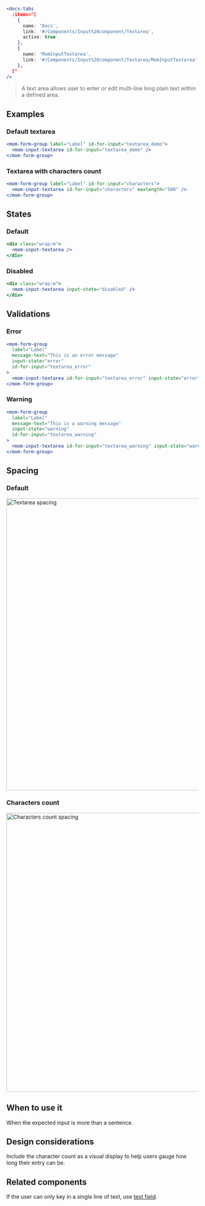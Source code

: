 ```jsx noeditor
<docs-tabs
  :items="[
    {
      name: 'Docs',
      link: '#/Components/Input%20component/Textarea',
      active: true
    },
    {
      name: 'MomInputTextarea',
      link: '#/Components/Input%20component/Textarea/MomInputTextarea',
    },
  ]"
/>
```

> A text area allows user to enter or edit multi-line long plain text within a defined area.

## Examples

### Default textarea

```jsx noeditor
<mom-form-group label="Label" id-for-input="textarea_demo">
  <mom-input-textarea id-for-input="textarea_demo" />
</mom-form-group>
```

### Textarea with characters count

```jsx noeditor
<mom-form-group label="Label" id-for-input="characters">
  <mom-input-textarea id-for-input="characters" maxlength="500" />
</mom-form-group>
```

## States

### Default

```jsx noeditor
<div class="wrap:m">
  <mom-input-textarea />
</div>
```

### Disabled

```jsx noeditor
<div class="wrap:m">
  <mom-input-textarea input-state="disabled" />
</div>
```

## Validations

### Error

```jsx noeditor
<mom-form-group
  label="Label"
  message-text="This is an error message"
  input-state="error"
  id-for-input="textarea_error"
>
  <mom-input-textarea id-for-input="textarea_error" input-state="error" />
</mom-form-group>
```

### Warning

```jsx noeditor
<mom-form-group
  label="Label"
  message-text="This is a warning message"
  input-state="warning"
  id-for-input="textarea_warning"
>
  <mom-input-textarea id-for-input="textarea_warning" input-state="warning" />
</mom-form-group>
```

## Spacing

### Default

<img src="./images/components/input/textarea/spacing@2x.png" alt="Textarea spacing" style="width: 766px;" />

### Characters count

<img src="./images/components/input/textarea/spacing_characters@2x.png" alt="Characters count spacing" style="width: 732px;" />

## When to use it

When the expected input is more than a sentence.

## Design considerations

Include the character count as a visual display to help users gauge how long their entry can be.

## Related components

If the user can only key in a single line of text, use [text field](#/Components/Input%20component/Text%20field).
